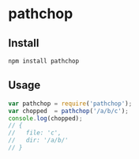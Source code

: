 # pathchop

## Install

```
npm install pathchop
```

## Usage

```javascript
var pathchop = require('pathchop');
var chopped  = pathchop('/a/b/c');
console.log(chopped);
// {
//   file: 'c',
//   dir: '/a/b/'
// }
```
